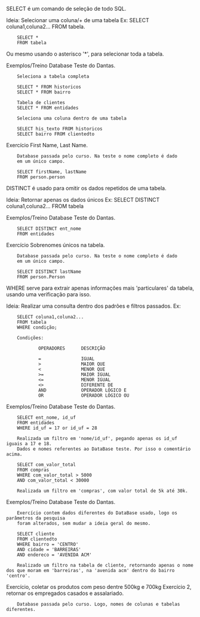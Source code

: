 SELECT é um comando de seleção de todo SQL.

Ideia:  Selecionar uma coluna/+ de uma tabela
Ex: 
        SELECT coluna1,coluna2... 
        FROM tabela.

        SELECT *
        FROM tabela

Ou mesmo usando o asterisco '*', para selecionar toda a tabela.

Exemplos/Treino
Database Teste do Dantas.

        Seleciona a tabela completa
        
        SELECT * FROM historicos
        SELECT * FROM bairro 

        Tabela de clientes
        SELECT * FROM entidades

        Seleciona uma coluna dentro de uma tabela
        
        SELECT his_texto FROM historicos
        SELECT bairro FROM clientedto


Exercício First Name, Last Name.

        Database passada pelo curso. Na teste o nome completo é dado
        em um único campo.

        SELECT firstName, lastName
        FROM person.person

DISTINCT é usado para omitir os dados repetidos de uma tabela.

Ideia: Retornar apenas os dados únicos
Ex:
        SELECT DISTINCT coluna1,coluna2...
        FROM tabela

Exemplos/Treino
Database Teste do Dantas.

        SELECT DISTINCT ent_nome
        FROM entidades

Exercício Sobrenomes únicos na tabela.

        Database passada pelo curso. Na teste o nome completo é dado
        em um único campo.

        SELECT DISTINCT lastName
        FROM person.Person

WHERE serve para extrair apenas informações mais 'particulares' da tabela, usando uma
verificação para isso.

Ideia: Realizar uma consulta dentro dos padrões e filtros passados.
Ex:

        SELECT coluna1,coluna2...
        FROM tabela
        WHERE condição;

        Condições:

                OPERADORES      DESCRIÇÃO

                =               IGUAL
                >               MAIOR QUE
                <               MENOR QUE
                >=              MAIOR IGUAL
                <=              MENOR IGUAL
                <>              DIFERENTE DE
                AND             OPERADOR LÓGICO E
                OR              OPERADOR LÓGICO OU

Exemplos/Treino
Database Teste do Dantas.

        SELECT ent_nome, id_uf 
        FROM entidades 
        WHERE id_uf = 17 or id_uf = 28

        Realizada um filtro em 'nome/id_uf', pegando apenas os id_uf iguais a 17 e 18.
        Dados e nomes referentes ao DataBase teste. Por isso o comentário acima.

        SELECT com_valor_total 
        FROM compras
        WHERE com_valor_total > 5000 
        AND com_valor_total < 30000

        Realizada um filtro em 'compras', com valor total de 5k até 30k.

Exemplos/Treino
Database Teste do Dantas.

        Exercício contem dados diferentes do DataBase usado, logo os parâmetros da pesquisa
        foram alterados, sem mudar a ideia geral do mesmo.

        SELECT cliente 
        FROM clientedto 
        WHERE bairro = 'CENTRO' 
        AND cidade = 'BARREIRAS' 
        AND endereco = 'AVENIDA ACM'

        Realizado um filtro na tabela de cliente, retornando apenas o nome dos que moram em 'barreiras', na 'avenida acm' dentro do bairro 'centro'.

Exercício, coletar os produtos com peso dentre 500kg e 700kg
Exercício 2, retornar os empregados casados e assalariado.

        Database passada pelo curso. Logo, nomes de colunas e tabelas diferentes.

        